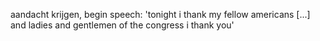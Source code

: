aandacht krijgen, begin speech:
'tonight i thank my fellow americans [...] and ladies and gentlemen of the congress i thank you'
